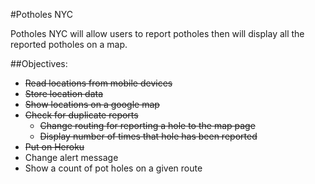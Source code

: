 #Potholes NYC

Potholes NYC will allow users to report potholes then will display all the reported potholes on a map.

##Objectives:
* ~~Read locations from mobile devices~~
* ~~Store location data~~
* ~~Show locations on a google map~~
* ~~Check for duplicate reports~~
  * ~~Change routing for reporting a hole to the map page~~
  * ~~Display number of times that hole has been reported~~
* ~~Put on Heroku~~
* Change alert message
* Show a count of pot holes on a given route